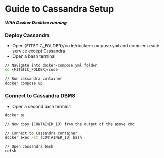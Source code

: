 # Guide to Cassandra Setup

***With Docker Desktop running***

### Deploy Cassandra

- Open {FITSTIC_FOLDER}/code/docker-compose.yml and comment each service except Cassandra
- Open a bash terminal

```bash
// Navigate into docker-compose.yml folder
cd {FITSTIC_FOLDER}/code

// Run cassandra container
docker compose up
```

### Connect to Cassandra DBMS

- Open a second bash terminal

```bash
docker ps

// Now copy {CONTAINER_ID} from the output of the above cmd

// Connect to Cassandra container
docker exec -it {CONTAINER_ID} bash

// Open Cassandra bash
cqlsh
```